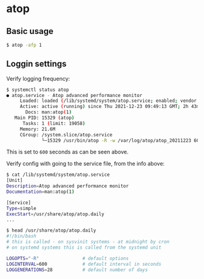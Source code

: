 # atop

## Basic usage
```bash
$ atop -afp 1
```

## Loggin settings
Verify logging frequency:
```bash
$ systemctl status atop
● atop.service - Atop advanced performance monitor
     Loaded: loaded (/lib/systemd/system/atop.service; enabled; vendor preset: enabled)
     Active: active (running) since Thu 2021-12-23 09:49:13 GMT; 2h 43min ago
       Docs: man:atop(1)
   Main PID: 15329 (atop)
      Tasks: 1 (limit: 19058)
     Memory: 21.6M
     CGroup: /system.slice/atop.service
             └─15329 /usr/bin/atop -R -w /var/log/atop/atop_20211223 600
``` 
This is set to `600` seconds as can be seen above.

Verify config with going to the service file, from the info above:
```bash
$ cat /lib/systemd/system/atop.service
[Unit]
Description=Atop advanced performance monitor
Documentation=man:atop(1)

[Service]
Type=simple
ExecStart=/usr/share/atop/atop.daily
...

$ head /usr/share/atop/atop.daily
#!/bin/bash
# this is called - on sysvinit systems - at midnight by cron
# on systemd systems this is called from the systemd unit

LOGOPTS="-R"				# default options
LOGINTERVAL=600				# default interval in seconds
LOGGENERATIONS=28			# default number of days
```
